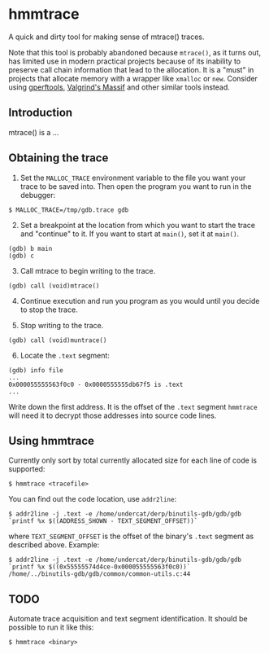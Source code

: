 # hmmtrace
A quick and dirty tool for making sense of mtrace() traces.

Note that this tool is probably abandoned because `mtrace()`, as it turns out, has limited use in modern practical projects because of its inability to preserve call chain information that lead to the allocation. It is a "must" in projects that allocate memory with a wrapper like `xmalloc` or `new`. Consider using [gperftools](https://github.com/gperftools/gperftools), [Valgrind's Massif](http://valgrind.org/docs/manual/ms-manual.html) and other similar tools instead.

## Introduction
mtrace() is a ...

## Obtaining the trace

1. Set the `MALLOC_TRACE` environment variable to the file you want your trace to be saved into.
Then open the program you want to run in the debugger:

```
$ MALLOC_TRACE=/tmp/gdb.trace gdb
```

2. Set a breakpoint at the location from which you want to start the trace and "continue" to it. If you want to start at `main()`, set it at `main()`.

```
(gdb) b main
(gdb) c
```

3. Call mtrace to begin writing to the trace.

```
(gdb) call (void)mtrace()
```

4. Continue execution and run you program as you would until you decide to stop the trace.

5. Stop writing to the trace.

```
(gdb) call (void)muntrace()
```

6. Locate the `.text` segment:

```
(gdb) info file
...
0x000055555563f0c0 - 0x0000555555db67f5 is .text
...
```

Write down the first address. It is the offset of the `.text` segment `hmmtrace` will need it to decrypt those addresses into source code lines.

## Using hmmtrace

Currently only sort by total currently allocated size for each line of code is supported:
```
$ hmmtrace <tracefile>
```

You can find out the code location, use `addr2line`:
```
$ addr2line -j .text -e /home/undercat/derp/binutils-gdb/gdb/gdb `printf %x $((ADDRESS_SHOWN - TEXT_SEGMENT_OFFSET))`
```
where `TEXT_SEGMENT_OFFSET` is the offset of the binary's `.text` segment as described above. Example:
```
$ addr2line -j .text -e /home/undercat/derp/binutils-gdb/gdb/gdb `printf %x $((0x55555574d4ce-0x000055555563f0c0))`
/home/../binutils-gdb/gdb/common/common-utils.c:44
```

## TODO
Automate trace acquisition and text segment identification. It should be possible to run it like this:
```
$ hmmtrace <binary>
```
